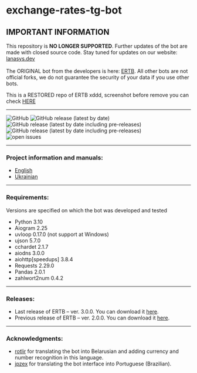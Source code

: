 # exchange-rates-tg-bot

## IMPORTANT INFORMATION

This repository is <b>NO LONGER SUPPORTED</b>. Further updates of the bot are made with closed source code. Stay tuned for updates on our website: <a href="https://lanasys.dev/ertb">lanasys.dev</a><br><br>
The ORIGINAL bot from the developers is here: <a href="https://t.me/exchange_rates_vsk_bot">ERTB</a>. All other bots are not official forks, we do not guarantee the security of your data if you use other bots.

This is a RESTORED repo of ERTB xddd, screenshot before remove you can check [HERE](https://github.com/koke228666/exchange-rates-tg-bot/blob/main/ERTBrepo.png)
<hr>

<img alt="GitHub" src="https://img.shields.io/github/license/koke228666/exchange-rates-tg-bot?style=flat-square"> <img alt="GitHub release (latest by date)" src="https://img.shields.io/github/release/koke228666/exchange-rates-tg-bot?style=flat-square"><br>
<img alt="GitHub release (latest by date including pre-releases)" src="https://img.shields.io/github/downloads-pre/koke228666/exchange-rates-tg-bot/2.0.0/total?style=flat-square"> <img alt="GitHub release (latest by date including pre-releases)" src="https://img.shields.io/github/downloads-pre/koke228666/exchange-rates-tg-bot/3.0.0/total?style=flat-square"><br>
<img alt="open issues" src="https://img.shields.io/github/issues-raw/koke228666/exchange-rates-tg-bot?style=flat-square"><br>
<hr>
<h3>Project information and manuals:</h3>
<ul>
  <li><a href="README-en.md">English</a></li>
  <li><a href="README-uk.md">Ukrainian</a></li>
</ul>
<hr>
<h3>Requirements:</h3>
<p>Versions are specified on which the bot was developed and tested</p>
<ul>
  <li>Python 3.10</li>
  <li>Aiogram 2.25</li>
  <li>uvloop 0.17.0 (not support at Windows)</li>
  <li>ujson 5.7.0</li>
  <li>cchardet 2.1.7</li>
  <li>aiodns 3.0.0</li>
  <li>aiohttp[speedups] 3.8.4</li>
  <li>Requests 2.29.0</li>
  <li>Pandas 2.0.1</li>
  <li>zahlwort2num 0.4.2</li>
</ul>
<hr>
<h3>Releases:</h3>
<ul>
<li>Last release of ERTB – ver. 3.0.0. You can download it <a href="https://github.com/koke228666/exchange-rates-tg-bot/releases/tag/3.0.0">here</a>.</li>
<li>Previous release of ERTB – ver. 2.0.0. You can download it <a href="https://github.com/koke228666/exchange-rates-tg-bot/releases/tag/2.0.0">here</a>.</li>
</ul>
<hr>
<h3>Acknowledgments:</h3>
<ul>
<li><a href="https://t.me/rotlir">rotlir</a> for translating the bot into Belarusian and adding currency and number recognition in this language.</li>
<li><a href="https://github.com/jpzex">jpzex</a> for translating the bot interface into Portuguese (Brazilian).</li>
</ul>

